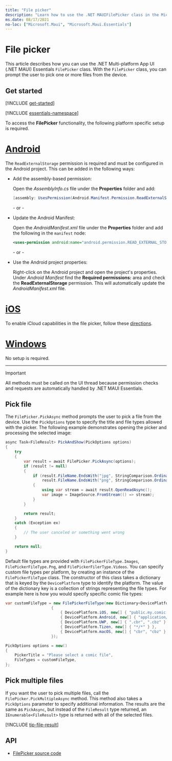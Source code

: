 ```yaml
---
title: "File picker"
description: "Learn how to use the .NET MAUIFilePicker class in the Microsoft.Maui.Essentials namespace, which lets a user choose one or more files from the device."
ms.date: 08/17/2021
no-loc: ["Microsoft.Maui", "Microsoft.Maui.Essentials"]
---
```


# File picker

This article describes how you can use the .NET Multi-platform App UI (.NET MAUI) Essentials `FilePicker` class. With the `FilePicker` class, you can prompt the user to pick one or more files from the device.

## Get started

[!INCLUDE [get-started](includes/get-started.md)]

[!INCLUDE [essentials-namespace](includes/essentials-namespace.md)]

To access the **FilePicker** functionality, the following platform specific setup is required.

<!-- markdownlint-disable MD025 -->
# [Android](#tab/android)

The `ReadExternalStorage` permission is required and must be configured in the Android project. This can be added in the following ways:

- Add the assembly-based permission:

  Open the _AssemblyInfo.cs_ file under the **Properties** folder and add:

  ```csharp
  [assembly: UsesPermission(Android.Manifest.Permission.ReadExternalStorage)]
  ```

  \- or -

- Update the Android Manifest:

  Open the _AndroidManifest.xml_ file under the **Properties** folder and add the following in the `manifest` node:

  ```xml
  <uses-permission android:name="android.permission.READ_EXTERNAL_STORAGE" />
  ```

  \- or -

- Use the Android project properties:

  <!-- TODO: Check on this value -->
  Right-click on the Android project and open the project's properties. Under _Android Manifest_ find the **Required permissions:** area and check the **ReadExternalStorage** permission. This will automatically update the _AndroidManifest.xml_ file.

# [iOS](#tab/ios)

To enable iCloud capabilities in the file picker, follow these [directions](../ios/platform/document-picker.md#enabling-icloud-in-maui).

# [Windows](#tab/windows)

No setup is required.

-----
<!-- markdownlint-enable MD025 -->

> [!IMPORTANT]
> All methods must be called on the UI thread because permission checks and requests are automatically handled by .NET MAUI Essentials.

## Pick file

The `FilePicker.PickAsync` method prompts the user to pick a file from the device. Use the `PickOptions` type to specify the title and file types allowed with the picker. The following example demonstrates opening the picker and processing the selected image:

```csharp
async Task<FileResult> PickAndShow(PickOptions options)
{
    try
    {
        var result = await FilePicker.PickAsync(options);
        if (result != null)
        {
            if (result.FileName.EndsWith("jpg", StringComparison.OrdinalIgnoreCase) ||
                result.FileName.EndsWith("png", StringComparison.OrdinalIgnoreCase))
            {
                using var stream = await result.OpenReadAsync();
                var image = ImageSource.FromStream(() => stream);
            }
        }

        return result;
    }
    catch (Exception ex)
    {
        // The user canceled or something went wrong
    }

    return null;
}
```

Default file types are provided with `FilePickerFileType.Images`, `FilePickerFileType.Png`, and `FilePickerFilerType.Videos`. You can specify custom file types per platform, by creating an instance of the `FilePickerFileType` class. The constructor of this class takes a dictionary that is keyed by the `DevicePlatform` type to identify the platform. The value of the dictionary key is a collection of strings representing the file types. For example here is how you would specify specific comic file types:

```csharp
var customFileType = new FilePickerFileType(new Dictionary<DevicePlatform, IEnumerable<string>>
                    {
                        { DevicePlatform.iOS, new[] { "public.my.comic.extension" } }, // or general UTType values
                        { DevicePlatform.Android, new[] { "application/comics" } },
                        { DevicePlatform.UWP, new[] { ".cbr", ".cbz" } },
                        { DevicePlatform.Tizen, new[] { "*/*" } },
                        { DevicePlatform.macOS, new[] { "cbr", "cbz" } }, // or general UTType values
                    });

PickOptions options = new()
{
    PickerTitle = "Please select a comic file",
    FileTypes = customFileType,
};
```

## Pick multiple files

If you want the user to pick multiple files, call the `FilePicker.PickMultipleAsync` method. This method also takes a `PickOptions` parameter to specify additional information. The results are the same as `PickAsync`, but instead of the `FileResult` type returned, an `IEnumerable<FileResult>` type is returned with all of the selected files.

[!INCLUDE [tip-file-result](includes/tip-file-result.md)]

## API

- [FilePicker source code](https://github.com/dotnet/maui/tree/main/src/Essentials/src/FilePicker)
<!-- - [FilePicker API documentation](xref:Microsoft.Maui.Essentials.FilePicker)-->
